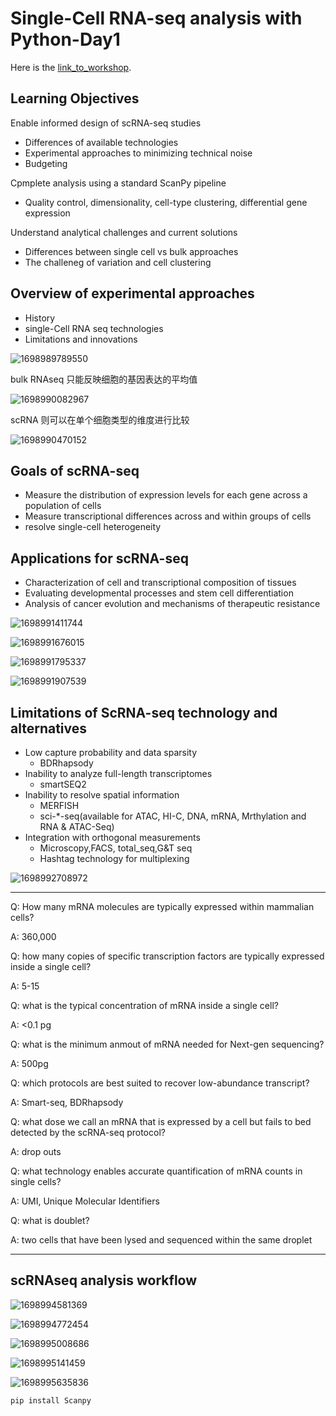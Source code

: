 # Single-Cell RNA-seq analysis with Python-Day1

Here is the [link_to_workshop](https://www.youtube.com/watch?v=jwSPTgF9ESQ).

## Learning Objectives

Enable informed design of scRNA-seq studies

* Differences of available technologies
* Experimental approaches to minimizing technical noise
* Budgeting

Cpmplete analysis using a standard ScanPy pipeline

* Quality control, dimensionality, cell-type clustering, differential gene expression

Understand analytical challenges and current solutions

* Differences between single cell vs bulk approaches
* The challeneg of variation and cell clustering

## Overview of experimental approaches

* History
* single-Cell RNA seq technologies
* Limitations and innovations

![1698989789550](image/20231103_study/1698989789550.png)

bulk RNAseq 只能反映细胞的基因表达的平均值

![1698990082967](image/20231103_study/1698990082967.png)

scRNA 则可以在单个细胞类型的维度进行比较

![1698990470152](image/20231103_study/1698990470152.png)

## Goals of scRNA-seq

* Measure the distribution of expression levels for each gene across a population of cells
* Measure transcriptional differences across and within groups of cells
* resolve single-cell heterogeneity

## Applications for scRNA-seq

* Characterization of cell and transcriptional composition of tissues
* Evaluating developmental processes and stem cell differentiation
* Analysis of cancer evolution and mechanisms of therapeutic resistance

![1698991411744](image/20231103_study/1698991411744.png)

![1698991676015](image/20231103_study/1698991676015.png)

![1698991795337](image/20231103_study/1698991795337.png)

![1698991907539](image/20231103_study/1698991907539.png)

## Limitations of ScRNA-seq technology and alternatives

* Low capture probability and data sparsity
  * BDRhapsody
* Inability to analyze full-length transcriptomes
  * smartSEQ2
* Inability to resolve spatial information
  * MERFISH
  * sci-*-seq(available for ATAC, HI-C, DNA, mRNA, Mrthylation and  RNA & ATAC-Seq)
* Integration with orthogonal measurements
  * Microscopy,FACS, total_seq,G&T seq
  * Hashtag technology for multiplexing

![1698992708972](image/20231103_study/1698992708972.png)

---

Q:	How many mRNA molecules are typically expressed within mammalian cells?

A:	360,000

Q: how many copies of specific transcription factors are typically expressed inside a single cell?

A:	5-15

Q:	what is the typical concentration of mRNA inside a single cell?

A:	<0.1 pg

Q:	what is the minimum anmout of mRNA needed for Next-gen sequencing?

A:	500pg

Q:	which protocols are best suited to recover low-abundance transcript?

A:	Smart-seq, BDRhapsody

Q:	what dose we call an mRNA that is expressed by a cell but fails to bed detected by the scRNA-seq protocol?

A:	drop outs

Q:	what technology enables accurate quantification of mRNA counts in single cells?

A:	UMI, Unique Molecular Identifiers

Q:	what is doublet?

A:	two cells that have been lysed and sequenced within the same droplet

---

## scRNAseq analysis workflow

![1698994581369](image/20231103_study/1698994581369.png)

![1698994772454](image/20231103_study/1698994772454.png)

![1698995008686](image/20231103_study/1698995008686.png)

![1698995141459](image/20231103_study/1698995141459.png)

![1698995635836](image/20231103_study/1698995635836.png)


```
pip install Scanpy
```
